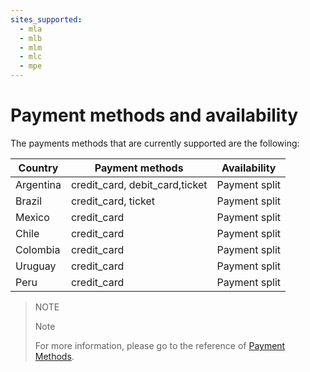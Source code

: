 ```yaml
---
sites_supported:
  - mla
  - mlb
  - mlm
  - mlc
  - mpe
---
```


# Payment methods and availability

The payments methods that are currently supported are the following:

|Country  |Payment methods                         |Availability                     |
|---------|----------------------------------------|---------------------------------|
|Argentina|credit_card, debit_card,ticket          |Payment split                    |
|Brazil   |credit_card, ticket                     |Payment split                    |
|Mexico   |credit_card                             |Payment split                    |
|Chile    |credit_card                             |Payment split                    |
|Colombia |credit_card                             |Payment split                    |
|Uruguay  |credit_card                             |Payment split                    |
|Peru     |credit_card                             |Payment split                    |

> NOTE
>
> Note
>
> For more information, please go to the reference of [Payment Methods](https://www.mercadopago.com.br/developers/en/reference/payment_methods/_payment_methods/get/).
